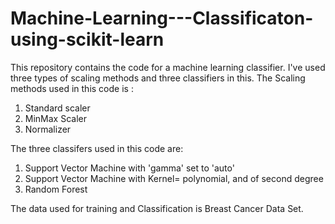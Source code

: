 # Machine-Learning---Classificaton-using-scikit-learn
This repository contains the code for a machine learning classifier. I've used three types of scaling methods and three classifiers in this.
The Scaling methods used in this code is :
1) Standard scaler
2) MinMax Scaler
3) Normalizer

The three classifers used in this code are:
1) Support Vector Machine with 'gamma' set to 'auto'
2) Support Vector Machine with Kernel= polynomial, and of second degree
3) Random Forest

The data used for training and Classification is Breast Cancer Data Set.
